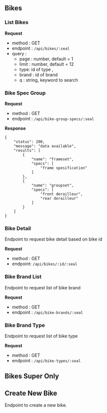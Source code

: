 ## Bikes

### List Bikes

**Request**

- method : GET
- endpoint : `/api/bikes/:seal`
- query :
  - page : number, default = 1
  - limit : number, default = 12
  - type: id of type ,
  - brand : id of brand
  - q : string, keyword to search

### Bike Spec Group

**Request**

- method : GET
- endpoint : `/api/bike-group-specs/:seal`

**Response**

```
{
    "status": 200,
    "message": "data available",
    "results": [
        {
            "name": "frameset",
            "specs": [
                "frame spesification"
            ]
        },
        {
            "name": "groupset",
            "specs": [
                "front derailleur",
                "rear derailleur"
            ]
        }
    ]
}
```

### Bike Detail

Endpoint to request bike detail based on bike id

**Request**

- method : GET
- endpoint: `/api/bikes/:id/:seal`

### Bike Brand List

Endpoint to request list of bike brand

**Request**

- method : GET
- endpoint : `/api/bike-brands/:seal`

### Bike Brand Type

Endpoint to request list of bike type

**Request**

- method : GET
- endpoint : `/api/bike-types/:seal`

## Bikes Super Only

## Create New Bike

Endpoint to create a new bike.
